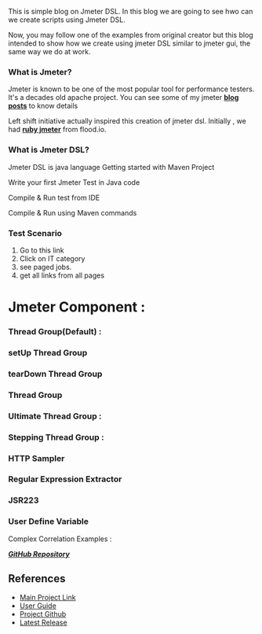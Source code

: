 This is simple blog on Jmeter DSL. In this blog we are going to see hwo can we create scripts using Jmeter DSL. 

Now, you may follow one of the examples from original creator but this blog intended to show how we create using jmeter DSL similar to jmeter gui, the same way we do at work. 


### What is Jmeter? 
Jmeter is known to be one of the most popular tool for performance testers. It's a decades old apache project. You can see some of my jmeter [**blog posts**](https://sarkershantonu.github.io/tag/jmeter-script/) to know details 

Left shift initiative actually inspired this creation of jmeter dsl. Initially , we had [**ruby jmeter**](https://github.com/flood-io/ruby-jmeter) from flood.io. 

### What is Jmeter DSL?
Jmeter DSL is java language 
Getting started with Maven Project

Write your first Jmeter Test in Java code

Compile & Run test from IDE

Compile & Run using Maven commands 

### Test Scenario 
1. Go to this link
2. Click on IT category
3. see paged jobs. 
4. get all links from all pages 

# Jmeter Component :

### Thread Group(Default) : 

### setUp Thread Group

### tearDown Thread Group 

### Thread Group

### Ultimate Thread Group : 

### Stepping Thread Group : 


### HTTP Sampler 

### Regular Expression Extractor 

### JSR223 

### User Define Variable 

Complex Correlation Examples : 

 [***GitHub Repository***](https://github.com/sarkershantonu/jmeter-novice-to-advance/tree/master/jmeter-dsl-example)
 
## References
- [Main Project Link](https://abstracta.github.io/jmeter-java-dsl/)
- [User Guide](https://abstracta.github.io/jmeter-java-dsl/guide/)
- [Project Github](https://github.com/abstracta/jmeter-java-dsl)
- [Latest Release](https://github.com/abstracta/jmeter-java-dsl/releases)